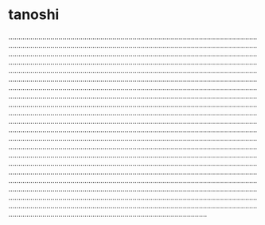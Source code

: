 # tanoshi
...............................................................................................................................................................................................................................................................................................................................................................................................................................................................................................................................................................................................................................................................................................................................................................................................................................................................................................................................................................................................................................................................................................................................................................................................................................................................................................................................................................................................................................................................................................................................................................................................................................................................................................................................................................................................................................................................................................................................................................................................................................................................................................................................................................................................................................................................................................................................................................................................................................................................................................................................................................................................................................................................................................................................................................................................................